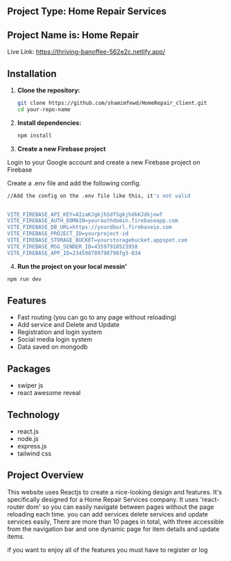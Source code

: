 
## Project Type: Home Repair Services

## Project Name is: Home Repair

Live Link: https://thriving-banoffee-562e2c.netlify.app/


## Installation


1. **Clone the repository:**

    ```bash
   git clone https://github.com/shamimfewd/HomeRepair_client.git
    cd your-repo-name
    ```


2. **Install dependencies:**

    ```bash
    npm install
    ```
3. **Create a new Firebase project**

Login to your Google account and create a new Firebase project on Firebase

Create a .env file and add the following config.

```bash
//Add the config on the .env file like this, it's not valid


VITE_FIREBASE_API_KEY=AIzaKJgkjhSdfSgkjhdkKJdkjowf
VITE_FIREBASE_AUTH_DOMAIN=yourauthdomin.firebaseapp.com
VITE_FIREBASE_DB_URL=https://yourdburl.firebaseio.com
VITE_FIREBASE_PROJECT_ID=yourproject-id
VITE_FIREBASE_STORAGE_BUCKET=yourstoragebucket.appspot.com
VITE_FIREBASE_MSG_SENDER_ID=43597918523958
VITE_FIREBASE_APP_ID=234598789798798fg3-034

```

4. **Run the project on your local messin'**

```bash
npm run dev
```


## Features 

- Fast routing (you can go to any page without reloading)
- Add service and Delete and Update
- Registration and login system
- Social media login system
- Data saved on mongodb

## Packages

- swiper js
- react awesome reveal

## Technology
- react.js
- node.js
- express.js
- tailwind css


## Project Overview

This website uses Reactjs to create a nice-looking design and features. It's specifically designed for a Home Repair Services company. It uses 'react-router dom' so you can easily navigate between pages without the page reloading each time. you can add services delete services and update services easily, There are more than 10 pages in total, with three accessible from the navigation bar and one dynamic page for item details and update items.


if you want to enjoy all of the features you must have to register or log 

